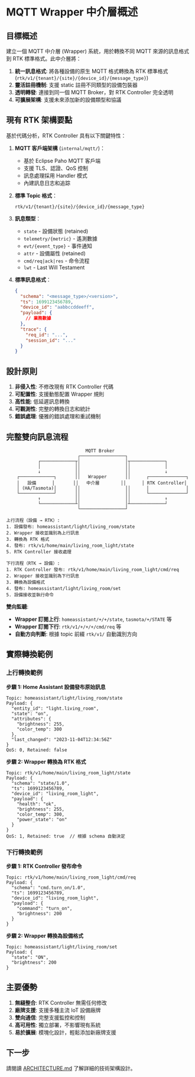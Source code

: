 # MQTT Wrapper 中介層概述

## 目標概述

建立一個 MQTT 中介層 (Wrapper) 系統，用於轉換不同 MQTT 來源的訊息格式到 RTK 標準格式。此中介層將：

1. **統一訊息格式**: 將各種設備的原生 MQTT 格式轉換為 RTK 標準格式 (`rtk/v1/{tenant}/{site}/{device_id}/{message_type}`)
2. **靈活註冊機制**: 支援 static 註冊不同類型的設備包裝器
3. **透明轉發**: 連接到同一個 MQTT Broker，對 RTK Controller 完全透明
4. **可擴展架構**: 支援未來添加新的設備類型和協議

## 現有 RTK 架構要點

基於代碼分析，RTK Controller 具有以下關鍵特性：

1. **MQTT 客戶端架構** (`internal/mqtt/`)：
   - 基於 Eclipse Paho MQTT 客戶端
   - 支援 TLS、認證、QoS 控制
   - 訊息處理採用 Handler 模式
   - 內建訊息日志和追踪

2. **標準 Topic 格式**：
   ```
   rtk/v1/{tenant}/{site}/{device_id}/{message_type}
   ```

3. **訊息類型**：
   - `state` - 設備狀態 (retained)
   - `telemetry/{metric}` - 遙測數據
   - `evt/{event_type}` - 事件通知
   - `attr` - 設備屬性 (retained)
   - `cmd/req|ack|res` - 命令流程
   - `lwt` - Last Will Testament

4. **標準訊息格式**：
   ```json
   {
     "schema": "<message_type>/<version>",
     "ts": 1699123456789,
     "device_id": "aabbccddeeff",
     "payload": {
       // 業務數據
     },
     "trace": {
       "req_id": "...",
       "session_id": "..."
     }
   }
   ```

## 設計原則

1. **非侵入性**: 不修改現有 RTK Controller 代碼
2. **可配置性**: 支援動態配置 Wrapper 規則
3. **高性能**: 低延遲訊息轉換
4. **可觀測性**: 完整的轉換日志和統計
5. **錯誤處理**: 優雅的錯誤處理和重試機制

## 完整雙向訊息流程

```
                              MQTT Broker
                           ┌─────────────────┐
            ┌─────────────┬│                 │┬─────────────┐
            │             ││                 ││             │
            ↓             ││                 ││             ↓
    ┌─────────────┐       ││   Wrapper       ││      ┌──────────────┐
    │   設備      │       ││   中介層        ││      │ RTK Controller│
    │ (HA/Tasmota)│       ││                 ││      │              │
    └─────────────┘       ││                 ││      └──────────────┘
            ↑             ││                 ││             ↑
            └─────────────┴│                 │┴─────────────┘
                           └─────────────────┘

上行流程（設備 → RTK）:
1. 設備發布: homeassistant/light/living_room/state
2. Wrapper 接收並識別為上行訊息  
3. 轉換為 RTK 格式
4. 發布: rtk/v1/home/main/living_room_light/state
5. RTK Controller 接收處理

下行流程（RTK → 設備）:
1. RTK Controller 發布: rtk/v1/home/main/living_room_light/cmd/req
2. Wrapper 接收並識別為下行訊息
3. 轉換為設備格式
4. 發布: homeassistant/light/living_room/set
5. 設備接收並執行命令
```

**雙向監聽**:
- **Wrapper 訂閱上行**: `homeassistant/+/+/state`, `tasmota/+/STATE` 等
- **Wrapper 訂閱下行**: `rtk/v1/+/+/+/cmd/req` 等
- **自動方向判斷**: 根據 topic 前綴 `rtk/v1/` 自動識別方向

## 實際轉換範例

### 上行轉換範例

**步驟 1: Home Assistant 設備發布原始訊息**
```
Topic: homeassistant/light/living_room/state  
Payload: {
  "entity_id": "light.living_room",
  "state": "on",
  "attributes": {
    "brightness": 255,
    "color_temp": 300
  },
  "last_changed": "2023-11-04T12:34:56Z"
}
QoS: 0, Retained: false
```

**步驟 2: Wrapper 轉換為 RTK 格式**
```
Topic: rtk/v1/home/main/living_room_light/state
Payload: {
  "schema": "state/1.0",
  "ts": 1699123456789,
  "device_id": "living_room_light", 
  "payload": {
    "health": "ok",
    "brightness": 255,
    "color_temp": 300,
    "power_state": "on"
  }
}
QoS: 1, Retained: true  // 根據 schema 自動決定
```

### 下行轉換範例

**步驟 1: RTK Controller 發布命令**
```
Topic: rtk/v1/home/main/living_room_light/cmd/req
Payload: {
  "schema": "cmd.turn_on/1.0",
  "ts": 1699123456789,
  "device_id": "living_room_light",
  "payload": {
    "command": "turn_on",
    "brightness": 200
  }
}
```

**步驟 2: Wrapper 轉換為設備格式**
```
Topic: homeassistant/light/living_room/set
Payload: {
  "state": "ON",
  "brightness": 200
}
```

## 主要優勢

1. **無縫整合**: RTK Controller 無需任何修改
2. **廠牌支援**: 支援多種主流 IoT 設備廠牌
3. **雙向通信**: 完整支援監控和控制
4. **高可用性**: 獨立部署，不影響現有系統
5. **易於擴展**: 模塊化設計，輕鬆添加新廠牌支援

## 下一步

請閱讀 [ARCHITECTURE.md](ARCHITECTURE.md) 了解詳細的技術架構設計。